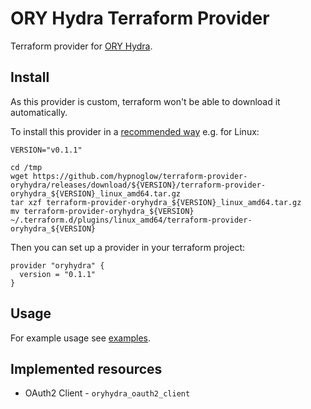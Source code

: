 # ORY Hydra Terraform Provider

Terraform provider for [ORY Hydra](https://github.com/ory/hydra).

## Install

As this provider is custom, terraform won't be able to download it automatically.

To install this provider in a [recommended way](https://www.terraform.io/docs/configuration/providers.html#third-party-plugins)
e.g. for Linux:

```shell script
VERSION="v0.1.1"

cd /tmp
wget https://github.com/hypnoglow/terraform-provider-oryhydra/releases/download/${VERSION}/terraform-provider-oryhydra_${VERSION}_linux_amd64.tar.gz
tar xzf terraform-provider-oryhydra_${VERSION}_linux_amd64.tar.gz
mv terraform-provider-oryhydra_${VERSION} ~/.terraform.d/plugins/linux_amd64/terraform-provider-oryhydra_${VERSION}
```

Then you can set up a provider in your terraform project:

```hcl-terraform
provider "oryhydra" {
  version = "0.1.1"
}
```

## Usage

For example usage see [examples](examples/README.md).

## Implemented resources

- OAuth2 Client - `oryhydra_oauth2_client`
